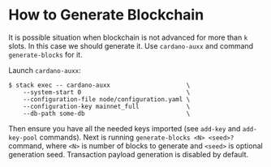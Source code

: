 # How to Generate Blockchain

It is possible situation when blockchain is not advanced for more than `k` slots.
In this case we should generate it. Use `cardano-auxx` and command `generate-blocks` for it.

Launch `cardano-auxx`:

```
$ stack exec -- cardano-auxx                     \
    --system-start 0                             \
    --configuration-file node/configuration.yaml \
    --configuration-key mainnet_full             \
    --db-path some-db                            \
```

Then ensure you have all the needed keys imported (see `add-key` and 
`add-key-pool` commands). Next is running `generate-blocks <N> <seed>?` command, where
`<N>` is number of blocks to generate and `<seed>` is optional generation seed.
Transaction payload generation is disabled by default.
